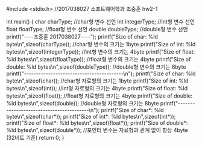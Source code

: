 #include <stdio.h> //2017038027 소프트웨어학과 조중훈 hw2-1

int main()
{
char charType; //char형 변수 선언
int integerType; //int형 변수 선언
float floatType; //float형 변수 선언
double doubleType; //double형 변수 선언
printf("----조중훈 2017038027----");
printf("Size of char: %ld byte\n",sizeof(charType)); //char형 변수의 크기는 1byte
printf("Size of int: %ld bytes\n",sizeof(integerType)); //int형 변수의 크기는 4byte
printf("Size of float: %ld bytes\n",sizeof(floatType)); //float형 변수의 크기는 4byte
printf("Size of double: %ld bytes\n",sizeof(doubleType)); //double형 변수의 크기는 8byte
printf("-----------------------------------------\n");
printf("Size of char: %ld byte\n",sizeof(char)); //char형 자료형의 크기는 1byte
printf("Size of int: %ld bytes\n",sizeof(int)); //int형 자료형의 크기는 4byte
printf("Size of float: %ld bytes\n",sizeof(float)); //float형 자료형의 크기는 4byte
printf("Size of double: %ld bytes\n",sizeof(double)); //double형 자료형의 크기는 8byte
printf("-----------------------------------------\n");
printf("Size of char*: %ld byte\n",sizeof(char*));
printf("Size of int*: %ld bytes\n",sizeof(int*));
printf("Size of float*: %ld bytes\n",sizeof(float*));
printf("Size of double*: %ld bytes\n",sizeof(double*)); //포인터 변수는 자료형과 관계 없이 항상 4byte (32비트 기준)
return 0;
}
